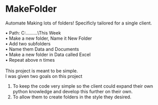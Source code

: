 # MakeFolder
Automate Making lots of folders!
Specificly tailored for a single client.


•	Path: C:\.........\This Week<br />
•	Make a new folder, Name it New Folder<br />
•	Add two subfolders<br />
•	Name them Data and Documents<br />
•	Make a new folder in Data called Excel<br />
•	Repeat above  n times<br />
<br>
This project is meant to be simple.<br>
I was given two goals on this project<br>
1. To keep the code very simple so the client could expand their own python knowledge and develop this further on their own.
2. To allow them to create folders in the style they desired.
